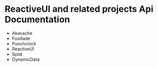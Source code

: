 # ReactiveUI and related projects Api Documentation

- Akavache
- Fusillade
- Punchclock
- ReactiveUI
- Splat
- DynamicData
